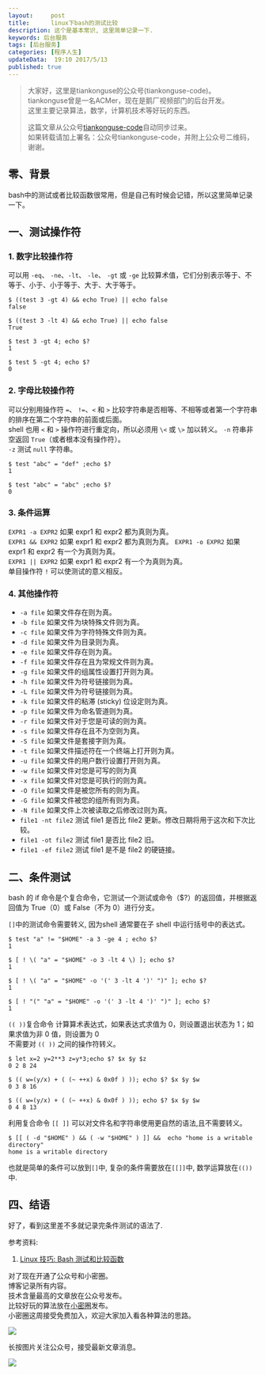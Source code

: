 ```yaml
---  
layout:     post  
title:      linux下bash的测试比较
description: 这个是基本常识, 这里简单记录一下.  
keywords: 后台服务  
tags: [后台服务]  
categories: [程序人生]  
updateData:  19:10 2017/5/13 
published: true  
---  
```

  
  
>   
> 大家好，这里是tiankonguse的公众号(tiankonguse-code)。    
> tiankonguse曾是一名ACMer，现在是鹅厂视频部门的后台开发。    
> 这里主要记录算法，数学，计算机技术等好玩的东西。   
>      
> 这篇文章从公众号[tiankonguse-code](http://mp.weixin.qq.com/s/kjuZuB6l80e49rP_cJEr_g)自动同步过来。    
> 如果转载请加上署名：公众号tiankonguse-code，并附上公众号二维码，谢谢。    
>    
  

## 零、背景

bash中的测试或者比较函数很常用，但是自己有时候会记错，所以这里简单记录一下。  


## 一、测试操作符


### 1. 数字比较操作符

可以用 `-eq`、 `-ne`、`-lt`、 `-le`、 `-gt` 或 `-ge` 比较算术值，它们分别表示等于、不等于、小于、小于等于、大于、大于等于。  

```
$ ((test 3 -gt 4) && echo True) || echo false
false

$ ((test 3 -lt 4) && echo True) || echo false
True

$ test 3 -gt 4; echo $?
1

$ test 5 -gt 4; echo $?
0
```

### 2. 字母比较操作符

可以分别用操作符 `=`、 `!=`、`<` 和 `>` 比较字符串是否相等、不相等或者第一个字符串的排序在第二个字符串的前面或后面。  
shell 也用 `<` 和 `>` 操作符进行重定向，所以必须用 `\<` 或 `\>` 加以转义。 
`-n` 符串非空返回 `True`（或者根本没有操作符）。  
`-z` 测试 `null` 字符串。    


```
$ test "abc" = "def" ;echo $?
1

$ test "abc" = "abc" ;echo $?
0
```
### 3. 条件运算

`EXPR1 -a EXPR2` 如果 expr1 和 expr2 都为真则为真。  
`EXPR1 && EXPR2` 如果 expr1 和 expr2 都为真则为真。
`EXPR1 -o EXPR2` 如果 expr1 和 expr2 有一个为真则为真。  
`EXPR1 || EXPR2` 如果 expr1 和 expr2 有一个为真则为真。  
单目操作符 `!` 可以使测试的意义相反。  


### 4. 其他操作符

* `-a file`  如果文件存在则为真。  
* `-b file`  如果文件为块特殊文件则为真。  
* `-c file`  如果文件为字符特殊文件则为真。  
* `-d file`  如果文件为目录则为真。  
* `-e file`  如果文件存在则为真。  
* `-f file`  如果文件存在且为常规文件则为真。  
* `-g file`  如果文件的组属性设置打开则为真。  
* `-h file`  如果文件为符号链接则为真。  
* `-L file`  如果文件为符号链接则为真。  
* `-k file`  如果文件的粘滞 (sticky) 位设定则为真。  
* `-p file`  如果文件为命名管道则为真。  
* `-r file`  如果文件对于您是可读的则为真。  
* `-s file`  如果文件存在且不为空则为真。  
* `-S file`  如果文件是套接字则为真。  
* `-t file`   如果文件描述符在一个终端上打开则为真。  
* `-u file`  如果文件的用户数行设置打开则为真。  
* `-w file`  如果文件对您是可写的则为真  
* `-x file`  如果文件对您是可执行的则为真。  
* `-O file`  如果文件是被您所有的则为真。  
* `-G file`  如果文件被您的组所有则为真。  
* `-N file`  如果文件上次被读取之后修改过则为真。 
* `file1 -nt file2`	测试 file1 是否比 file2 更新。修改日期将用于这次和下次比较。
* `file1 -ot file2`	测试 file1 是否比 file2 旧。
* `file1 -ef file2`	测试 file1 是不是 file2 的硬链接。


## 二、条件测试

bash 的 if 命令是个复合命令，它测试一个测试或命令（$?）的返回值，并根据返回值为 True（0）或 False（不为 0）进行分支。   

`[]`中的测试命令需要转义, 因为shell 通常要在子 shell 中运行括号中的表达式。  

```
$ test "a" != "$HOME" -a 3 -ge 4 ; echo $?
1

$ [ ! \( "a" = "$HOME" -o 3 -lt 4 \) ]; echo $?
1

$ [ ! \( "a" = "$HOME" -o '(' 3 -lt 4 ')' ")" ]; echo $?
1

$ [ ! "(" "a" = "$HOME" -o '(' 3 -lt 4 ')' ")" ]; echo $?
1
```

  
 
`(( ))`复合命令 计算算术表达式，如果表达式求值为 0，则设置退出状态为 1；如果求值为非 0 值，则设置为 0  
不需要对 `(( ))` 之间的操作符转义。  


```
$ let x=2 y=2**3 z=y*3;echo $? $x $y $z
0 2 8 24

$ (( w=(y/x) + ( (~ ++x) & 0x0f ) )); echo $? $x $y $w
0 3 8 16

$ (( w=(y/x) + ( (~ ++x) & 0x0f ) )); echo $? $x $y $w
0 4 8 13
```

利用复合命令 `[[ ]]` 可以对文件名和字符串使用更自然的语法,且不需要转义。    

```
$ [[ ( -d "$HOME" ) && ( -w "$HOME" ) ]] &&  echo "home is a writable directory"
home is a writable directory

```

也就是简单的条件可以放到`[]`中, 复杂的条件需要放在`[[]]`中, 数学运算放在`(())`中.  

## 四、结语


好了，看到这里差不多就记录完条件测试的语法了.  

参考资料: 

1. [Linux 技巧: Bash 测试和比较函数](https://www.ibm.com/developerworks/cn/linux/l-bash-test.html)


对了现在开通了公众号和小密圈。  
博客记录所有内容。  
技术含量最高的文章放在公众号发布。  
比较好玩的算法放在[小密圈](https://wx.xiaomiquan.com/mweb/views/joingroup/join_group.html?group_id=281548515451&secret=r0krqw9fw0at24vxjxo1uo4k0h4lfe47&extra=d67ce0c25ec91252b3af846a10154c9e9d4cb50c763fee178acd68cd2c2e09ee)发布。  
小密圈这周接受免费加入，欢迎大家加入看各种算法的思路。  

![](/images/suanfa_xiaomiquan.jpg)  
  
  
长按图片关注公众号，接受最新文章消息。   
  
![](/images/weixin-50cm.jpg)  
  
  
  
